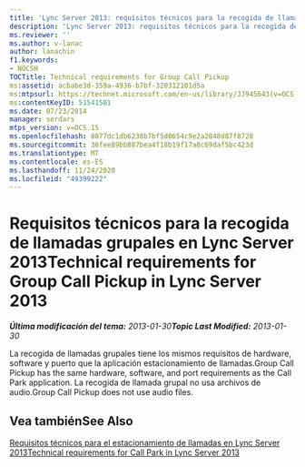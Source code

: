 ```yaml
---
title: 'Lync Server 2013: requisitos técnicos para la recogida de llamadas grupales'
description: 'Lync Server 2013: requisitos técnicos para la recogida de llamadas grupales.'
ms.reviewer: ''
ms.author: v-lanac
author: lanachin
f1.keywords:
- NOCSH
TOCTitle: Technical requirements for Group Call Pickup
ms:assetid: acbabe3d-359a-4936-b7bf-320312101d5a
ms:mtpsurl: https://technet.microsoft.com/en-us/library/JJ945643(v=OCS.15)
ms:contentKeyID: 51541501
ms.date: 07/23/2014
manager: serdars
mtps_version: v=OCS.15
ms.openlocfilehash: 8077dc1db6238b7bf5d0654c9e2a2848d87f8728
ms.sourcegitcommit: 36fee89bb887bea4f18b19f17a8c69daf5bc423d
ms.translationtype: MT
ms.contentlocale: es-ES
ms.lasthandoff: 11/24/2020
ms.locfileid: "49399222"
---
```

# <a name="technical-requirements-for-group-call-pickup-in-lync-server-2013"></a><span data-ttu-id="aeb55-103">Requisitos técnicos para la recogida de llamadas grupales en Lync Server 2013</span><span class="sxs-lookup"><span data-stu-id="aeb55-103">Technical requirements for Group Call Pickup in Lync Server 2013</span></span>

<div data-xmlns="http://www.w3.org/1999/xhtml">

<div class="topic" data-xmlns="http://www.w3.org/1999/xhtml" data-msxsl="urn:schemas-microsoft-com:xslt" data-cs="https://msdn.microsoft.com/">

<div data-asp="https://msdn2.microsoft.com/asp">



</div>

<div id="mainSection">

<div id="mainBody"><span data-ttu-id="aeb55-104">

<span> </span></span><span class="sxs-lookup"><span data-stu-id="aeb55-104">

<span> </span></span></span>

<span data-ttu-id="aeb55-105">_**Última modificación del tema:** 2013-01-30_</span><span class="sxs-lookup"><span data-stu-id="aeb55-105">_**Topic Last Modified:** 2013-01-30_</span></span>

<span data-ttu-id="aeb55-106">La recogida de llamadas grupales tiene los mismos requisitos de hardware, software y puerto que la aplicación estacionamiento de llamadas.</span><span class="sxs-lookup"><span data-stu-id="aeb55-106">Group Call Pickup has the same hardware, software, and port requirements as the Call Park application.</span></span> <span data-ttu-id="aeb55-107">La recogida de llamada grupal no usa archivos de audio.</span><span class="sxs-lookup"><span data-stu-id="aeb55-107">Group Call Pickup does not use audio files.</span></span>

<div>

## <a name="see-also"></a><span data-ttu-id="aeb55-108">Vea también</span><span class="sxs-lookup"><span data-stu-id="aeb55-108">See Also</span></span>


[<span data-ttu-id="aeb55-109">Requisitos técnicos para el estacionamiento de llamadas en Lync Server 2013</span><span class="sxs-lookup"><span data-stu-id="aeb55-109">Technical requirements for Call Park in Lync Server 2013</span></span>](lync-server-2013-technical-requirements-for-call-park.md)  
  

<span data-ttu-id="aeb55-110"></div>

</div>

<span> </span>

</div>

</div>

</span><span class="sxs-lookup"><span data-stu-id="aeb55-110"></div>

</div>

<span> </span>

</div>

</div>

</span></span></div>

